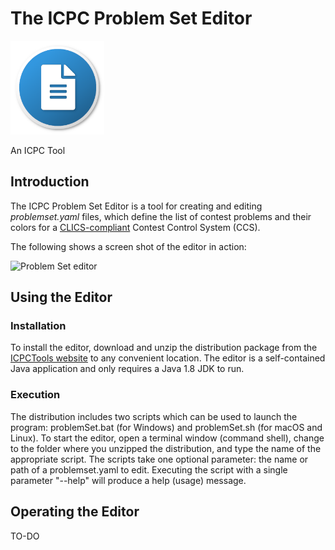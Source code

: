 # The ICPC Problem Set Editor 

<img src="docs/problemSetIcon.png" alt="Problem Set Editor" width="150px"/>

An ICPC Tool

## Introduction

The ICPC Problem Set Editor is a tool for creating and editing _problemset.yaml_ files, 
which define the list of contest problems
and their colors for a [CLICS-compliant](https://clics.ecs.baylor.edu/index.php/Contest_Control_System)
Contest Control System (CCS).

The following shows a screen shot of the editor in action:

![Problem Set editor](docs/ProblemSetScreenShot.png)

## Using the Editor

### Installation

To install the editor, download and unzip the distribution package 
from the [ICPCTools website](https://icpc.baylor.edu/icpctools) to any 
convenient location. The editor is a self-contained Java application and
only requires a Java 1.8 JDK to run.

### Execution

The distribution includes two scripts which can be used to launch the program:
problemSet.bat (for Windows) and problemSet.sh (for macOS and Linux).
To start the editor, open a terminal window (command shell), 
change to the folder where you unzipped the distribution, and type the name of the
appropriate script. The scripts take one optional parameter: the name or path of
a problemset.yaml to edit. Executing the script with a single parameter "--help"
will produce a help (usage) message.

## Operating the Editor

TO-DO